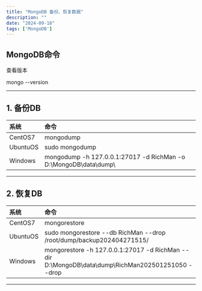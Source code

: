 ```yaml
---
title: "MongoDB 备份、恢复数据"
description: ""
date: "2024-09-18"
tags: ['MongoDB']
---
```


## MongoDB命令

查看版本

mongo --version

---

## 1. 备份DB

| 系统     | 命令                                                             |
| :------- | :--------------------------------------------------------------- |
| CentOS7  | mongodump                                                        |
| UbuntuOS | sudo mongodump                                                   |
| Windows  | mongodump -h 127.0.0.1:27017 -d RichMan -o D:\MongoDB\data\dump\ |

---

## 2. 恢复DB

| 系统     | 命令                                                                                             |
| :------- | :----------------------------------------------------------------------------------------------- |
| CentOS7  | mongorestore                                                                                     |
| UbuntuOS | sudo mongorestore --db RichMan --drop /root/dump/backup202404271515/                             |
| Windows  | mongorestore -h 127.0.0.1:27017 -d RichMan --dir D:\MongoDB\data\dump\RichMan202501251050 --drop |

---
